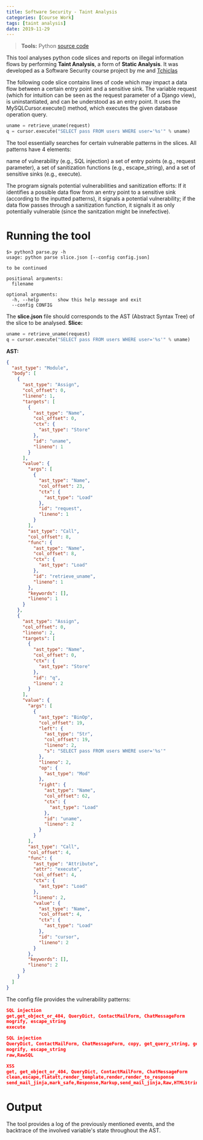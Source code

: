 ```yaml
---
title: Software Security - Taint Analysis
categories: [Course Work]
tags: [taint analysis]
date: 2019-11-29
---
```


> **Tools:** Python
> [source code](https://github.com/Pedro-Bernardo/Software-Security-19-20-Taint-Analysis)

This tool analyses python code slices and reports on illegal information flows by performing **Taint Analysis**, a form of **Static Analysis**.
It was developed as a Software Security course project by me and [Tchiclas](https://github.com/Tchiclas)

The following code slice contains lines of code which may impact a data flow between a certain entry point and a sensitive sink. The variable request (which for intuition can be seen as the request parameter of a Django view), is uninstantiated, and can be understood as an entry point. It uses the MySQLCursor.execute() method, which executes the given database operation query.
```python
uname = retrieve_uname(request)
q = cursor.execute("SELECT pass FROM users WHERE user='%s'" % uname)
```

The tool essentially searches for certain vulnerable patterns in the slices. All patterns have 4 elements:

name of vulnerability (e.g., SQL injection)
a set of entry points (e.g., request parameter),
a set of sanitization functions (e.g., escape_string),
and a set of sensitive sinks (e.g., execute).

The program signals potential vulnerabilities and sanitization efforts: If it identifies a possible data flow from an entry point to a sensitive sink (according to the inputted patterns), it signals a potential vulnerability; if the data flow passes through a sanitization function, it signals it as only potentially vulnerable (since the sanitzation might be innefective).


# Running the tool

```
$> python3 parse.py -h                                                                                                                         
usage: python parse slice.json [--config config.json]

to be continued

positional arguments:
  filename

optional arguments:
  -h, --help       show this help message and exit
  --config CONFIG

```
The **slice.json** file should corresponds to the AST (Abstract Syntax Tree) of the slice to be analysed.
**Slice:**
```python
uname = retrieve_uname(request)
q = cursor.execute("SELECT pass FROM users WHERE user='%s'" % uname)
``` 

**AST:**
```json
{
  "ast_type": "Module",
  "body": [
    {
      "ast_type": "Assign",
      "col_offset": 0,
      "lineno": 1,
      "targets": [
        {
          "ast_type": "Name",
          "col_offset": 0,
          "ctx": {
            "ast_type": "Store"
          },
          "id": "uname",
          "lineno": 1
        }
      ],
      "value": {
        "args": [
          {
            "ast_type": "Name",
            "col_offset": 23,
            "ctx": {
              "ast_type": "Load"
            },
            "id": "request",
            "lineno": 1
          }
        ],
        "ast_type": "Call",
        "col_offset": 8,
        "func": {
          "ast_type": "Name",
          "col_offset": 8,
          "ctx": {
            "ast_type": "Load"
          },
          "id": "retrieve_uname",
          "lineno": 1
        },
        "keywords": [],
        "lineno": 1
      }
    },
    {
      "ast_type": "Assign",
      "col_offset": 0,
      "lineno": 2,
      "targets": [
        {
          "ast_type": "Name",
          "col_offset": 0,
          "ctx": {
            "ast_type": "Store"
          },
          "id": "q",
          "lineno": 2
        }
      ],
      "value": {
        "args": [
          {
            "ast_type": "BinOp",
            "col_offset": 19,
            "left": {
              "ast_type": "Str",
              "col_offset": 19,
              "lineno": 2,
              "s": "SELECT pass FROM users WHERE user='%s'"
            },
            "lineno": 2,
            "op": {
              "ast_type": "Mod"
            },
            "right": {
              "ast_type": "Name",
              "col_offset": 62,
              "ctx": {
                "ast_type": "Load"
              },
              "id": "uname",
              "lineno": 2
            }
          }
        ],
        "ast_type": "Call",
        "col_offset": 4,
        "func": {
          "ast_type": "Attribute",
          "attr": "execute",
          "col_offset": 4,
          "ctx": {
            "ast_type": "Load"
          },
          "lineno": 2,
          "value": {
            "ast_type": "Name",
            "col_offset": 4,
            "ctx": {
              "ast_type": "Load"
            },
            "id": "cursor",
            "lineno": 2
          }
        },
        "keywords": [],
        "lineno": 2
      }
    }
  ]
}
``` 

The config file provides the vulnerability patterns:
```json
SQL injection
get,get_object_or_404, QueryDict, ContactMailForm, ChatMessageForm
mogrify, escape_string
execute

SQL injection
QueryDict, ContactMailForm, ChatMessageForm, copy, get_query_string, get_user_or_404, User
mogrify, escape_string
raw,RawSQL

XSS
get, get_object_or_404, QueryDict, ContactMailForm, ChatMessageForm
clean,escape,flatatt,render_template,render,render_to_response
send_mail_jinja,mark_safe,Response,Markup,send_mail_jinja,Raw,HTMLString
``` 

# Output
The tool provides a log of the previously mentioned events, and the backtrace of the involved variable's state throughout the AST.



